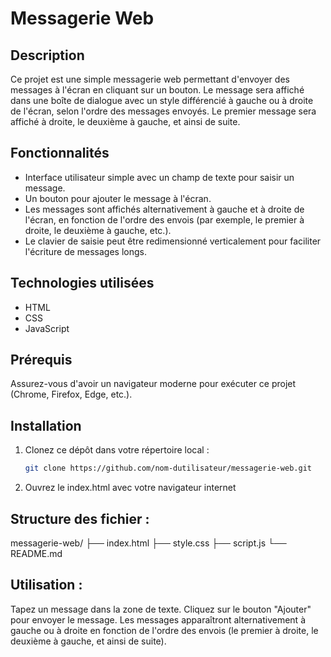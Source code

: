 # Messagerie Web

## Description

Ce projet est une simple messagerie web permettant d'envoyer des messages à l'écran en cliquant sur un bouton. Le message sera affiché dans une boîte de dialogue avec un style différencié à gauche ou à droite de l'écran, selon l'ordre des messages envoyés. Le premier message sera affiché à droite, le deuxième à gauche, et ainsi de suite.

## Fonctionnalités

- Interface utilisateur simple avec un champ de texte pour saisir un message.
- Un bouton pour ajouter le message à l'écran.
- Les messages sont affichés alternativement à gauche et à droite de l'écran, en fonction de l'ordre des envois (par exemple, le premier à droite, le deuxième à gauche, etc.).
- Le clavier de saisie peut être redimensionné verticalement pour faciliter l'écriture de messages longs.

## Technologies utilisées

- HTML
- CSS
- JavaScript

## Prérequis

Assurez-vous d'avoir un navigateur moderne pour exécuter ce projet (Chrome, Firefox, Edge, etc.).

## Installation

1. Clonez ce dépôt dans votre répertoire local :

   ```bash
   git clone https://github.com/nom-dutilisateur/messagerie-web.git

2. Ouvrez le index.html avec votre navigateur internet


## Structure des fichier :
   messagerie-web/
├── index.html
├── style.css
├── script.js
└── README.md

## Utilisation :

Tapez un message dans la zone de texte.
Cliquez sur le bouton "Ajouter" pour envoyer le message.
Les messages apparaîtront alternativement à gauche ou à droite en fonction de l'ordre des envois (le premier à droite, le deuxième à gauche, et ainsi de suite).

